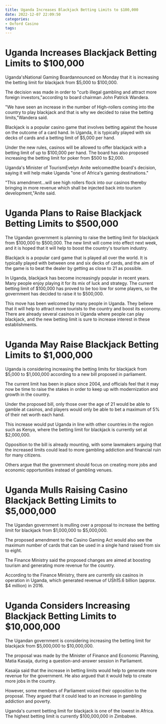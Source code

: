 ```yaml
---
title: Uganda Increases Blackjack Betting Limits to $100,000
date: 2022-12-07 22:09:50
categories:
- Oxford Casino
tags:
---
```



#  Uganda Increases Blackjack Betting Limits to $100,000

Uganda'sNational Gaming Boardannounced on Monday that it is increasing the betting limit for blackjack from $5,000 to $100,000.

The decision was made in order to "curb illegal gambling and attract more foreign investors,"according to board chairman John Patrick Wandera.

"We have seen an increase in the number of High-rollers coming into the country to play blackjack and that is why we decided to raise the betting limits,"Wandera said.

Blackjack is a popular casino game that involves betting against the house on the outcome of a card hand. In Uganda, it is typically played with six decks of cards and a betting limit of $5,000 per hand.

Under the new rules, casinos will be allowed to offer blackjack with a betting limit of up to $100,000 per hand. The board has also proposed increasing the betting limit for poker from $500 to $2,000.

Uganda's Minister of TourismEvelyn Anite welcomedthe board's decision, saying it will help make Uganda "one of Africa's gaming destinations."

"This amendment...will see high rollers flock into our casinos thereby bringing in more revenue which shall be injected back into tourism development,"Anite said.

#  Uganda Plans to Raise Blackjack Betting Limits to $500,000

The Ugandan government is planning to raise the betting limit for blackjack from $100,000 to $500,000. The new limit will come into effect next week, and it is hoped that it will help to boost the country's tourism industry.

Blackjack is a popular card game that is played all over the world. It is typically played with between one and six decks of cards, and the aim of the game is to beat the dealer by getting as close to 21 as possible.

In Uganda, blackjack has become increasingly popular in recent years. Many people enjoy playing it for its mix of luck and strategy. The current betting limit of $100,000 has proved to be too low for some players, so the government has decided to raise it to $500,000.

This move has been welcomed by many people in Uganda. They believe that it will help to attract more tourists to the country and boost its economy. There are already several casinos in Uganda where people can play blackjack, and the new betting limit is sure to increase interest in these establishments.

#  Uganda May Raise Blackjack Betting Limits to $1,000,000

Uganda is considering increasing the betting limits for blackjack from $5,000 to $1,000,000 according to a new bill proposed in parliament.

The current limit has been in place since 2004, and officials feel that it may now be time to raise the stakes in order to keep up with modernization and growth in the country.

Under the proposed bill, only those over the age of 21 would be able to gamble at casinos, and players would only be able to bet a maximum of 5% of their net worth each hand.

This increase would put Uganda in line with other countries in the region such as Kenya, where the betting limit for blackjack is currently set at $2,000,000.

Opposition to the bill is already mounting, with some lawmakers arguing that the increased limits could lead to more gambling addiction and financial ruin for many citizens.

Others argue that the government should focus on creating more jobs and economic opportunities instead of gambling venues.

#  Uganda Mulls Raising Casino Blackjack Betting Limits to $5,000,000

The Ugandan government is mulling over a proposal to increase the betting limit for blackjack from $1,000,000 to $5,000,000.

The proposed amendment to the Casino Gaming Act would also see the maximum number of cards that can be used in a single hand raised from six to eight.

The Finance Ministry said the proposed changes are aimed at boosting tourism and generating more revenue for the country.

According to the Finance Ministry, there are currently six casinos in operation in Uganda, which generated revenue of USh15.6 billion (approx. $4 million) in 2016.

#  Uganda Considers Increasing Blackjack Betting Limits to $10,000,000

The Ugandan government is considering increasing the betting limit for blackjack from $5,000,000 to $10,000,000.

The proposal was made by the Minister of Finance and Economic Planning, Matia Kasaija, during a question-and-answer session in Parliament.

Kasaija said that the increase in betting limits would help to generate more revenue for the government. He also argued that it would help to create more jobs in the country.

However, some members of Parliament voiced their opposition to the proposal. They argued that it could lead to an increase in gambling addiction and poverty.

Uganda's current betting limit for blackjack is one of the lowest in Africa. The highest betting limit is currently $100,000,000 in Zimbabwe.
